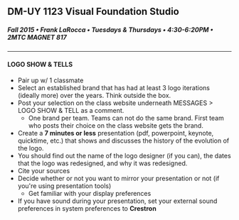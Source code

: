 ## DM-UY 1123 Visual Foundation Studio
##### Fall 2015 • Frank LaRocca • Tuesdays & Thursdays • 4:30-6:20PM • 2MTC MAGNET 817 

---

#### LOGO SHOW & TELLS

* Pair up w/ 1 classmate 
* Select an established brand that has had at least 3 logo iterations (ideally more) over the years. Think outside the box. 
* Post your selection on the class website underneath MESSAGES > LOGO SHOW & TELL as a comment. 
  * One brand per team. Teams can not do the same brand. First team who posts their choice on the class website gets the brand.
* Create a **7 minutes or less** presentation (pdf, powerpoint, keynote, quicktime, etc.) that shows and discusses the history of the evolution of the logo. 
* You should find out the name of the logo designer (if you can), the dates that the logo was redesigned, and why it was redesigned.
* Cite your sources
* Decide whether or not you want to mirror your presentation or not (if you're using presentation tools)
  * Get familiar with your display preferences
* If you have sound during your presentation, set your external sound preferences in system preferences to **Crestron**